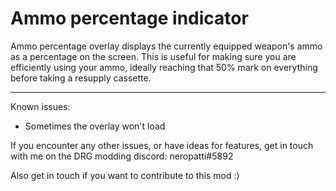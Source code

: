 # Ammo percentage indicator

Ammo percentage overlay displays the currently equipped weapon's ammo as a percentage on the screen.
This is useful for making sure you are efficiently using your ammo, ideally reaching that 50% mark on everything before taking a resupply cassette.

---------------------------------

Known issues:

 - Sometimes the overlay won't load

If you encounter any other issues, or have ideas for features, get in touch with me on the DRG modding discord: neropatti#5892

Also get in touch if you want to contribute to this mod :)
